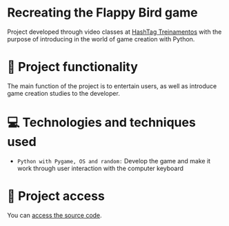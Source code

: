 # Recreating the Flappy Bird game
Project developed through video classes at [HashTag Treinamentos](https://www.hashtagtreinamentos.com) with the purpose of introducing in the world of game creation with Python. 

# 🔨 Project functionality
The main function of the project is to entertain users, as well as introduce game creation studies to the developer.

# 💻 Technologies and techniques used 
* `Python with Pygame, OS and random:` Develop the game and make it work through user interaction with the computer keyboard

# 📁 Project access
You can [access the source code](https://github.com/ArturColen/FlappyBird).
